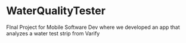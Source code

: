 # WaterQualityTester
FInal Project for Mobile Software Dev where we developed an app that analyzes a water test strip from Varify
